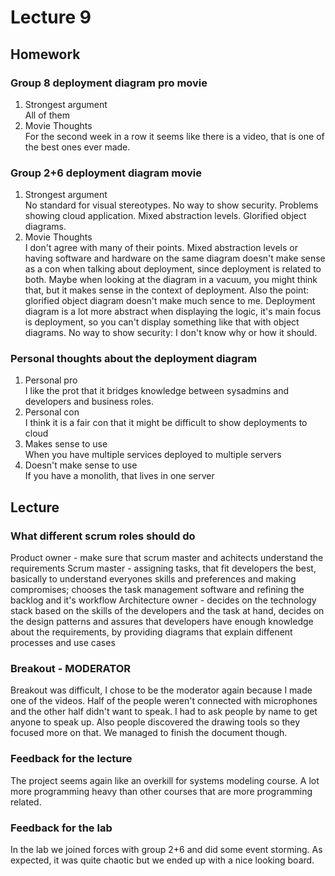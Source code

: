 # Lecture 9
## Homework
### Group 8 deployment diagram pro movie
1. Strongest argument  
All of them
2. Movie Thoughts  
For the second week in a row it seems like there is a video, that is one of the best ones ever made.
### Group 2+6 deployment diagram movie
1. Strongest argument  
No standard for visual stereotypes. No way to show security. Problems showing cloud application. Mixed abstraction levels. Glorified object diagrams.
2. Movie Thoughts  
I don't agree with many of their points. Mixed abstraction levels or having software and hardware on the same diagram doesn't make sense as a con when talking about deployment, since deployment is related to both. Maybe when looking at the diagram in a vacuum, you might think that, but it makes sense in the context of deployment. Also the point: glorified object diagram doesn't make much sence to me. Deployment diagram is a lot more abstract when displaying the logic, it's main focus is deployment, so you can't display something like that with object diagrams. No way to show security: I don't know why or how it should. 
### Personal thoughts about the deployment diagram
1. Personal pro  
I like the prot that it bridges knowledge between sysadmins and developers and business roles.
2. Personal con  
I think it is a fair con that it might be difficult to show deployments to cloud
3. Makes sense to use  
When you have multiple services deployed to multiple servers
4. Doesn't make sense to use  
If you have a monolith, that lives in one server
## Lecture
### What different scrum roles should do
Product owner - make sure that scrum master and achitects understand the requirements
Scrum master - assigning tasks, that fit developers the best, basically to understand everyones skills and preferences and making compromises; chooses the task management software and refining the backlog and it's workflow
Architecture owner - decides on the technology stack based on the skills of the developers and the task at hand, decides on the design patterns and assures that developers have enough knowledge about the requirements, by providing diagrams that explain diffenent processes and use cases
### Breakout - MODERATOR
Breakout was difficult, I chose to be the moderator again because I made one of the videos. Half of the people weren't connected with microphones and the other half didn't want to speak. I had to ask people by name to get anyone to speak up. Also people discovered the drawing tools so they focused more on that. We managed to finish the document though.
### Feedback for the lecture
The project seems again like an overkill for systems modeling course. A lot more programming heavy than other courses that are more programming related.
### Feedback for the lab
In the lab we joined forces with group 2+6 and did some event storming. As expected, it was quite chaotic but we ended up with a nice looking board.
